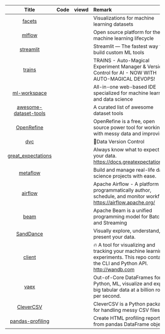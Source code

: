| Title | Code | viewd | Remark |
| :----: | :----: | :----: | :---- |
| [facets](https://github.com/pair-code/facets)|||Visualizations for machine learning datasets |
|[mlflow](https://github.com/mlflow/mlflow)|||Open source platform for the machine learning lifecycle |
|[streamlit](https://github.com/streamlit/streamlit)|||Streamlit — The fastest way to build custom ML tools |
|[trains](https://github.com/allegroai/trains)|||TRAINS - Auto-Magical Experiment Manager & Version Control for AI - NOW WITH AUTO-MAGICAL DEVOPS!|
|[ml-workspace](https://github.com/ml-tooling/ml-workspace)|||All-in-one web-based IDE specialized for machine learning and data science|
|[awesome-dataset-tools](https://github.com/jsbroks/awesome-dataset-tools)|||A curated list of awesome dataset tools|
|[OpenRefine](https://github.com/OpenRefine/OpenRefine)|||OpenRefine is a free, open source power tool for working with messy data and improving it |
|[dvc](https://github.com/iterative/dvc)|||🦉Data Version Control | Git for Data & Models https://dvc.org|
|[great_expectations](https://github.com/great-expectations/great_expectations)|||Always know what to expect from your data. https://docs.greatexpectations.io/|
|[metaflow](https://github.com/Netflix/metaflow)|||Build and manage real-life data science projects with ease.|
|[airflow](https://github.com/apache/airflow)|||Apache Airflow - A platform to programmatically author, schedule, and monitor workflows https://airflow.apache.org/|
|[beam](https://github.com/apache/beam)|||Apache Beam is a unified programming model for Batch and Streaming |
|[SandDance](https://github.com/Microsoft/SandDance)|||Visually explore, understand, and present your data. |
|[client](https://github.com/wandb/client)|||🔥 A tool for visualizing and tracking your machine learning experiments. This repo contains the CLI and Python API. http://wandb.com|
|[vaex](https://github.com/vaexio/vaex)|||Out-of-Core DataFrames for Python, ML, visualize and explore big tabular data at a billion rows per second. |
|[CleverCSV](https://github.com/alan-turing-institute/CleverCSV)|||CleverCSV is a Python package for handling messy CSV files|
|[pandas-profiling](https://github.com/pandas-profiling/pandas-profiling)|||Create HTML profiling reports from pandas DataFrame objects|
